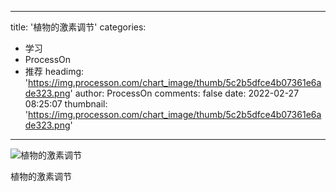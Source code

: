 
---
title: '植物的激素调节'
categories: 
 - 学习
 - ProcessOn
 - 推荐
headimg: 'https://img.processon.com/chart_image/thumb/5c2b5dfce4b07361e6ade323.png'
author: ProcessOn
comments: false
date: 2022-02-27 08:25:07
thumbnail: 'https://img.processon.com/chart_image/thumb/5c2b5dfce4b07361e6ade323.png'
---

<div>   
<img class="thumb" alt="植物的激素调节" src="https://img.processon.com/chart_image/thumb/5c2b5dfce4b07361e6ade323.png" referrerpolicy="no-referrer">
<p>植物的激素调节</p>  
</div>
            